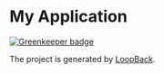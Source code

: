 # My Application

[![Greenkeeper badge](https://badges.greenkeeper.io/luciano-jr/api-portfolio.svg)](https://greenkeeper.io/)

The project is generated by [LoopBack](http://loopback.io).